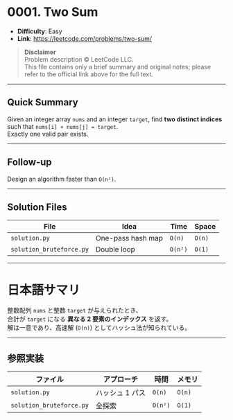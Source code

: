 # 0001. Two Sum

- **Difficulty**: Easy  
- **Link**: <https://leetcode.com/problems/two-sum/>

> **Disclaimer**  
> Problem description © LeetCode LLC.  
> This file contains only a brief summary and original notes; please refer to the official link above for the full text.

---

## Quick Summary

Given an integer array `nums` and an integer `target`, find **two distinct indices** such that `nums[i] + nums[j] = target`.  
Exactly one valid pair exists.

---

## Follow-up

Design an algorithm faster than `O(n²)`.

---

## Solution Files

| File | Idea | Time | Space |
|------|------|------|-------|
| `solution.py` | One-pass hash map | `O(n)` | `O(n)` |
| `solution_bruteforce.py` | Double loop | `O(n²)` | `O(1)` |

---

# 日本語サマリ

整数配列 `nums` と整数 `target` が与えられたとき、  
合計が `target` になる **異なる 2 要素のインデックス** を返す。  
解は一意であり、高速解 (`O(n)`) としてハッシュ法が知られている。

---

## 参照実装

| ファイル | アプローチ | 時間 | メモリ |
|----------|-----------|------|--------|
| `solution.py` | ハッシュ 1 パス | `O(n)` | `O(n)` |
| `solution_bruteforce.py` | 全探索 | `O(n²)` | `O(1)` |